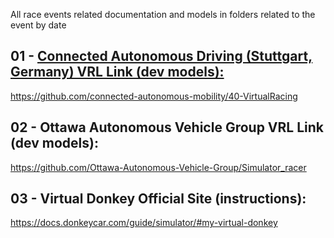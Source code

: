 All race events related documentation and models in folders related to the event by date

## 01 - [Connected Autonomous Driving (Stuttgart, Germany) VRL Link (dev models):](https://github.com/connected-autonomous-mobility/40-VirtualRacing)
https://github.com/connected-autonomous-mobility/40-VirtualRacing

## 02 - Ottawa Autonomous Vehicle Group VRL Link (dev models):
https://github.com/Ottawa-Autonomous-Vehicle-Group/Simulator_racer

## 03 - Virtual Donkey Official Site (instructions):
https://docs.donkeycar.com/guide/simulator/#my-virtual-donkey
